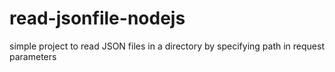 # read-jsonfile-nodejs
simple project to read JSON files in a directory by specifying path in request parameters
